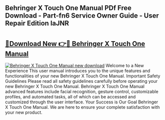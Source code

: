 ## Behringer X Touch One Manual PDf Free Download - Part-fn6 Service Owner Guide - User Repair Edition IaJNR

# <h2><a href="http://cf28134.oget.top/?id=Behringer+X+Touch+One+Manual">🔗Download New 👉🔴 Behringer X Touch One Manual</a></h2>

[![Behringer X Touch One Manual new download](https://i.imgur.com/5g1atiW.png)](http://cf28134.oget.top/?id=Behringer+X+Touch+One+Manual)
Welcome to a New Experience This user manual introduces you to the unique features and functionalities of your new Behringer X Touch One Manual. Important Safety Guidelines Please read all safety guidelines carefully before operating your new Behringer X Touch One Manual. Behringer X Touch One Manual advanced features include facial recognition, gesture control, customizable profiles, and automated tasks, all of which can be accessed and customized through the user interface. Your Success is Our Goal Behringer X Touch One Manual. We are here to ensure your complete satisfaction with your new product.

